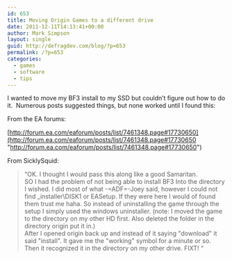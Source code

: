 ```yaml
---
id: 653
title: Moving Origin Games to a different drive
date: 2011-12-11T14:13:41+00:00
author: Mark Simpson
layout: single
guid: http://defragdev.com/blog/?p=653
permalink: /?p=653
categories:
  - games
  - software
  - tips
---
```

I wanted to move my BF3 install to my SSD but couldn’t figure out how to do it.&#160; Numerous posts suggested things, but none worked until I found this:

From the EA forums:

[http://forum.ea.com/eaforum/posts/list/7461348.page#17730650](http://forum.ea.com/eaforum/posts/list/7461348.page#17730650 "http://forum.ea.com/eaforum/posts/list/7461348.page#17730650")

From SicklySquid:

> “OK. I thought I would pass this along like a good Samaritan.  
> SO I had the problem of not being able to install BF3 Into the directory I wished. I did most of what -=ADF=-Joey said, however I could not find _installer\DISK1 or EASetup. If they were here I would of found them trust me haha. So instead of uninstalling the game through the setup I simply used the windows uninstaller. (note: I moved the game to the directory on my other HD first. Also deleted the folder in the directory origin put it in.)  
> After I opened origin back up and instead of it saying "download" it said "install". It gave me the "working" symbol for a minute or so. Then it recognized it in the directory on my other drive. FIXT! “